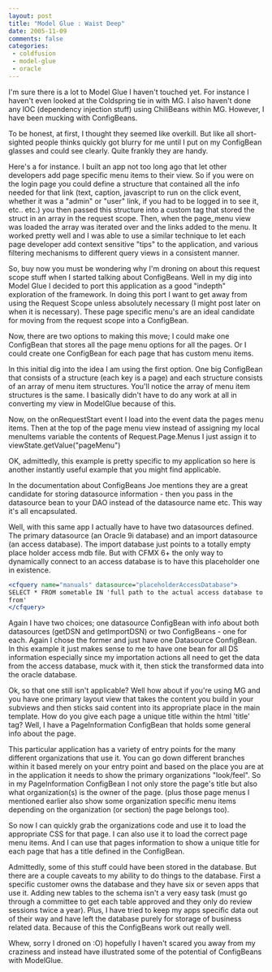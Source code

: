 ```yaml
---
layout: post
title: "Model Glue : Waist Deep"
date: 2005-11-09
comments: false
categories:
 - coldfusion
 - model-glue
 - oracle
---
```

I'm sure there is a lot to Model Glue I haven't touched yet. For instance I
haven't even looked at the Coldspring tie in with MG. I also haven't done any
IOC (dependency injection stuff) using ChiliBeans within MG. However, I have
been mucking with ConfigBeans.  
  
To be honest, at first, I thought they seemed like overkill. But like all
short-sighted people thinks quickly got blurry for me until I put on my
ConfigBean glasses and could see clearly. Quite frankly they are handy.  
  
Here's a for instance. I built an app not too long ago that let other
developers add page specific menu items to their view. So if you were on the
login page you could define a structure that contained all the info needed for
that link (text, caption, javascript to run on the click event, whether it was
a "admin" or "user" link, if you had to be logged in to see it, etc.. etc.)
you then passed this structure into a custom tag that stored the struct in an
array in the request scope. Then, when the page_menu view was loaded the array
was iterated over and the links added to the menu. It worked pretty well and I
was able to use a similar technique to let each page developer add context
sensitive "tips" to the application, and various filtering mechanisms to
different query views in a consistent manner.  
  
So, buy now you must be wondering why I'm droning on about this request scope
stuff when I started talking about ConfigBeans. Well in my dig into Model Glue
I decided to port this application as a good "indepth" exploration of the
framework. In doing this port I want to get away from using the Request Scope
unless absolutely necessary (I might post later on when it is necessary).
These page specific menu's are an ideal candidate for moving from the request
scope into a ConfigBean.  
  
Now, there are two options to making this move; I could make one ConfigBean
that stores all the page menu options for all the pages. Or I could create one
ConfigBean for each page that has custom menu items.  
  
In this initial dig into the idea I am using the first option. One big
ConfigBean that consists of a structure (each key is a page) and each
structure consists of an array of menu item structures. You'll notice the
array of menu item structures is the same. I basically didn't have to do any
work at all in converting my view in ModelGlue because of this.  
  
Now, on the onRequestStart event I load into the event data the pages menu
items. Then at the top of the page menu view instead of assigning my local
menuItems variable the contents of Request.Page.Menus I just assign it to
viewState.getValue("pageMenu")  
  
OK, admittedly, this example is pretty specific to my application so here is
another instantly useful example that you might find applicable.  
  
In the documentation about ConfigBeans Joe mentions they are a great candidate
for storing datasource information - then you pass in the datasource bean to
your DAO instead of the datasource name etc. This way it's all encapsulated.  
  
Well, with this same app I actually have to have two datasources defined. The
primary datasource (an Oracle 9i database) and an import datasource (an access
database). The import database just points to a totally empty place holder
access mdb file. But with CFMX 6+ the only way to dynamically connect to an
access database is to have this placeholder one in existence.  
```cfm  
<cfquery name="manuals" datasource="placeholderAccessDatabase">  
SELECT * FROM sometable IN 'full path to the actual access database to read
from'  
</cfquery>  
```  
  
Again I have two choices; one datasource ConfigBean with info about both
datasources (getDSN and getImportDSN) or two ConfigBeans - one for each. Again
I chose the former and just have one Datasource ConfigBean. In this example it
just makes sense to me to have one bean for all DS information especially
since my importation actions all need to get the data from the access
database, muck with it, then stick the transformed data into the oracle
database.  
  
Ok, so that one still isn't applicable? Well how about if you're using MG and
you have one primary layout view that takes the content you build in your
subviews and then sticks said content into its appropriate place in the main
template. How do you give each page a unique title within the html 'title'
tag? Well, I have a PageInformation ConfigBean that holds some general info
about the page.  
  
This particular application has a variety of entry points for the many
different organizations that use it. You can go down different branches within
it based merely on your entry point and based on the place you are at in the
application it needs to show the primary organizations "look/feel". So in my
PageInformation ConfigBean I not only store the page's title but also what
organization(s) is the owner of the page. (plus those page menus I mentioned
earlier also show some organization specific menu items depending on the
organization (or section) the page belongs too).  
  
So now I can quickly grab the organizations code and use it to load the
appropriate CSS for that page. I can also use it to load the correct page menu
items. And I can use that pages information to show a unique title for each
page that has a title defined in the ConfigBean.  
  
Admittedly, some of this stuff could have been stored in the database. But
there are a couple caveats to my ability to do things to the database. First a
specific customer owns the database and they have six or seven apps that use
it. Adding new tables to the schema isn't a very easy task (must go through a
committee to get each table approved and they only do review sessions twice a
year). Plus, I have tried to keep my apps specific data out of their way and
have left the database purely for storage of business related data. Because of
this the ConfigBeans work out really well.  
  
Whew, sorry I droned on :O) hopefully I haven't scared you away from my
craziness and instead have illustrated some of the potential of ConfigBeans
with ModelGlue.

